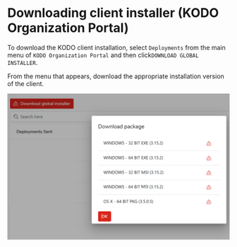 # Downloading client installer (KODO Organization Portal)

To download the KODO client installation, select `Deployments` from the main menu of `KODO Organization Portal` and then click`DOWNLOAD GLOBAL INSTALLER`.

From the menu that appears, download the appropriate installation version of the client.

![](../../.gitbook/assets/installerdownload.png)
